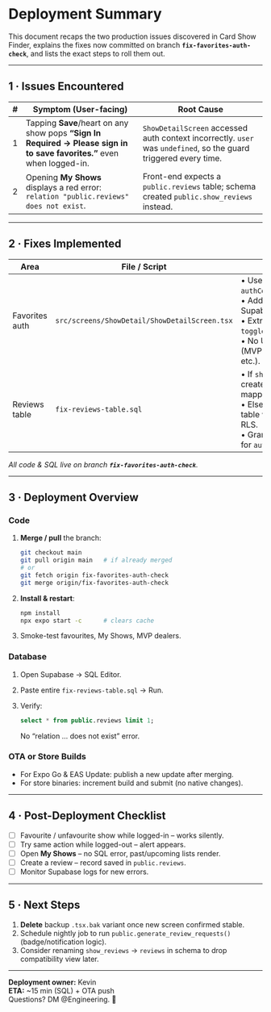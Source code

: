# Deployment Summary

This document recaps the two production issues discovered in Card Show Finder, explains the fixes now committed on branch **`fix-favorites-auth-check`**, and lists the exact steps to roll them out.

---

## 1 · Issues Encountered

| # | Symptom (User-facing) | Root Cause |
|---|-----------------------|-----------|
| 1 | Tapping **Save**/heart on any show pops **“Sign In Required → Please sign in to save favorites.”** even when logged-in. | `ShowDetailScreen` accessed auth context incorrectly. `user` was `undefined`, so the guard triggered every time. |
| 2 | Opening **My Shows** displays a red error: `relation "public.reviews" does not exist`. | Front-end expects a `public.reviews` table; schema created `public.show_reviews` instead. |

---

## 2 · Fixes Implemented

| Area | File / Script | What Changed |
|------|---------------|--------------|
| Favorites auth | `src/screens/ShowDetail/ShowDetailScreen.tsx` | • Use full `authContext` → `authContext.authState.user`.<br>• Added fallback to Supabase session.<br>• Extra logging + resilient `toggleFavorite` helper.<br>• No UI/feature regressions (MVP dealers, broadcast, etc.). |
| Reviews table | `fix-reviews-table.sql` | • If `show_reviews` exists ⇒ create **view** `public.reviews` mapping to it.<br>• Else create `public.reviews` table with same columns + RLS.<br>• Grants & policies added for `authenticated` + `anon`. |

_All code & SQL live on branch **`fix-favorites-auth-check`**._

---

## 3 · Deployment Overview

### Code

1. **Merge / pull** the branch:

   ```bash
   git checkout main
   git pull origin main   # if already merged  
   # or  
   git fetch origin fix-favorites-auth-check
   git merge origin/fix-favorites-auth-check
   ```

2. **Install & restart**:

   ```bash
   npm install
   npx expo start -c      # clears cache
   ```

3. Smoke-test favourites, My Shows, MVP dealers.

### Database

1. Open Supabase → SQL Editor.  
2. Paste entire `fix-reviews-table.sql` → Run.  
3. Verify:

   ```sql
   select * from public.reviews limit 1;
   ```

   No “relation … does not exist” error.

### OTA or Store Builds

* For Expo Go & EAS Update: publish a new update after merging.  
* For store binaries: increment build and submit (no native changes).

---

## 4 · Post-Deployment Checklist

- [ ] Favourite / unfavourite show while logged-in – works silently.  
- [ ] Try same action while logged-out – alert appears.  
- [ ] Open **My Shows** – no SQL error, past/upcoming lists render.  
- [ ] Create a review – record saved in `public.reviews`.  
- [ ] Monitor Supabase logs for new errors.

---

## 5 · Next Steps

1. **Delete** backup `.tsx.bak` variant once new screen confirmed stable.  
2. Schedule nightly job to run `public.generate_review_requests()` (badge/notification logic).  
3. Consider renaming `show_reviews` → `reviews` in schema to drop compatibility view later.

---

**Deployment owner:** Kevin  
**ETA:** ~15 min (SQL) + OTA push  
Questions? DM @Engineering. 🚀
